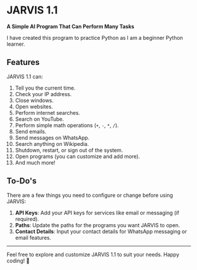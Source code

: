 # JARVIS 1.1

**A Simple AI Program That Can Perform Many Tasks**

I have created this program to practice Python as I am a beginner Python learner.

## Features
JARVIS 1.1 can:
1. Tell you the current time.
2. Check your IP address.
3. Close windows.
4. Open websites.
5. Perform internet searches.
6. Search on YouTube.
7. Perform simple math operations (`+`, `-`, `*`, `/`).
8. Send emails.
9. Send messages on WhatsApp.
10. Search anything on Wikipedia.
11. Shutdown, restart, or sign out of the system.
12. Open programs (you can customize and add more).
13. And much more!

## To-Do's
There are a few things you need to configure or change before using JARVIS:
1. **API Keys**: Add your API keys for services like email or messaging (if required).
2. **Paths**: Update the paths for the programs you want JARVIS to open.
3. **Contact Details**: Input your contact details for WhatsApp messaging or email features.


---

Feel free to explore and customize JARVIS 1.1 to suit your needs. Happy coding! 🚀

